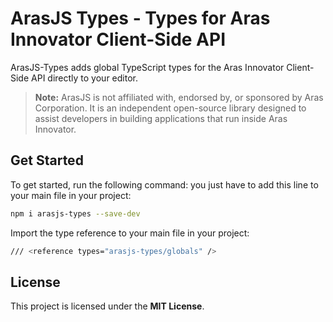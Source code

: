 # ArasJS Types - Types for Aras Innovator Client-Side API

ArasJS-Types adds global TypeScript types for the Aras Innovator Client-Side API directly to your editor.

> **Note:**
> ArasJS is not affiliated with, endorsed by, or sponsored by Aras Corporation. It is an independent open-source library designed to assist developers in building applications that run inside Aras Innovator.

## Get Started

To get started, run the following command: you just have to add this line to your main file in your project:

```sh
npm i arasjs-types --save-dev
```

Import the type reference to your main file in your project:

```sh
/// <reference types="arasjs-types/globals" />
```

## License

This project is licensed under the **MIT License**.
